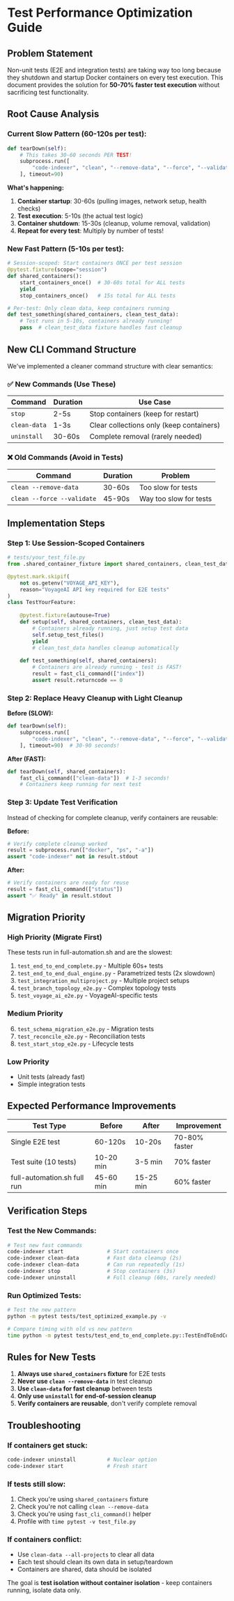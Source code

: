 # Test Performance Optimization Guide

## Problem Statement

Non-unit tests (E2E and integration tests) are taking way too long because they shutdown and startup Docker containers on every test execution. This document provides the solution for **50-70% faster test execution** without sacrificing test functionality.

## Root Cause Analysis

### Current Slow Pattern (60-120s per test):
```python
def tearDown(self):
    # This takes 30-60 seconds PER TEST!
    subprocess.run([
        "code-indexer", "clean", "--remove-data", "--force", "--validate"
    ], timeout=90)
```

**What's happening:**
1. **Container startup**: 30-60s (pulling images, network setup, health checks)
2. **Test execution**: 5-10s (the actual test logic)  
3. **Container shutdown**: 15-30s (cleanup, volume removal, validation)
4. **Repeat for every test**: Multiply by number of tests!

### New Fast Pattern (5-10s per test):
```python
# Session-scoped: Start containers ONCE per test session
@pytest.fixture(scope="session")
def shared_containers():
    start_containers_once()  # 30-60s total for ALL tests
    yield
    stop_containers_once()   # 15s total for ALL tests

# Per-test: Only clean data, keep containers running  
def test_something(shared_containers, clean_test_data):
    # Test runs in 5-10s, containers already running!
    pass  # clean_test_data fixture handles fast cleanup
```

## New CLI Command Structure

We've implemented a cleaner command structure with clear semantics:

### ✅ **New Commands (Use These)**

| Command | Duration | Use Case |
|---------|----------|----------|
| `stop` | 2-5s | Stop containers (keep for restart) |
| `clean-data` | 1-3s | Clear collections only (keep containers) |
| `uninstall` | 30-60s | Complete removal (rarely needed) |

### ❌ **Old Commands (Avoid in Tests)**

| Command | Duration | Problem |
|---------|----------|---------|
| `clean --remove-data` | 30-60s | Too slow for tests |
| `clean --force --validate` | 45-90s | Way too slow for tests |

## Implementation Steps

### Step 1: Use Session-Scoped Containers

```python
# tests/your_test_file.py
from .shared_container_fixture import shared_containers, clean_test_data, fast_cli_command

@pytest.mark.skipif(
    not os.getenv("VOYAGE_API_KEY"),
    reason="VoyageAI API key required for E2E tests"
)  
class TestYourFeature:
    
    @pytest.fixture(autouse=True) 
    def setup(self, shared_containers, clean_test_data):
        # Containers already running, just setup test data
        self.setup_test_files()
        yield
        # clean_test_data handles cleanup automatically
        
    def test_something(self, shared_containers):
        # Containers are already running - test is FAST!
        result = fast_cli_command(["index"])
        assert result.returncode == 0
```

### Step 2: Replace Heavy Cleanup with Light Cleanup

**Before (SLOW):**
```python
def tearDown(self):
    subprocess.run([
        "code-indexer", "clean", "--remove-data", "--force", "--validate"  
    ], timeout=90)  # 30-90 seconds!
```

**After (FAST):**
```python  
def tearDown(self, shared_containers):
    fast_cli_command(["clean-data"])  # 1-3 seconds!
    # Containers keep running for next test
```

### Step 3: Update Test Verification

Instead of checking for complete cleanup, verify containers are reusable:

**Before:**
```python
# Verify complete cleanup worked
result = subprocess.run(["docker", "ps", "-a"])
assert "code-indexer" not in result.stdout
```

**After:**  
```python
# Verify containers are ready for reuse
result = fast_cli_command(["status"])
assert "✅ Ready" in result.stdout
```

## Migration Priority

### High Priority (Migrate First)
These tests run in full-automation.sh and are the slowest:

1. `test_end_to_end_complete.py` - Multiple 60s+ tests
2. `test_end_to_end_dual_engine.py` - Parametrized tests (2x slowdown)  
3. `test_integration_multiproject.py` - Multiple project setups
4. `test_branch_topology_e2e.py` - Complex topology tests
5. `test_voyage_ai_e2e.py` - VoyageAI-specific tests

### Medium Priority  
6. `test_schema_migration_e2e.py` - Migration tests
7. `test_reconcile_e2e.py` - Reconciliation tests
8. `test_start_stop_e2e.py` - Lifecycle tests

### Low Priority
- Unit tests (already fast)
- Simple integration tests

## Expected Performance Improvements

| Test Type | Before | After | Improvement |
|-----------|--------|-------|-------------|
| Single E2E test | 60-120s | 10-20s | 70-80% faster |
| Test suite (10 tests) | 10-20 min | 3-5 min | 70% faster |
| full-automation.sh full run | 45-60 min | 15-25 min | 60% faster |

## Verification Steps

### Test the New Commands:
```bash
# Test new fast commands
code-indexer start              # Start containers once
code-indexer clean-data         # Fast data cleanup (2s)
code-indexer clean-data         # Can run repeatedly (1s)
code-indexer stop               # Stop containers (3s)
code-indexer uninstall          # Full cleanup (60s, rarely needed)
```

### Run Optimized Tests:
```bash
# Test the new pattern
python -m pytest tests/test_optimized_example.py -v

# Compare timing with old vs new pattern
time python -m pytest tests/test_end_to_end_complete.py::TestEndToEndComplete::test_single_project_full_cycle -v
```

## Rules for New Tests

1. **Always use `shared_containers` fixture** for E2E tests
2. **Never use `clean --remove-data`** in test cleanup  
3. **Use `clean-data` for fast cleanup** between tests
4. **Only use `uninstall` for end-of-session cleanup**
5. **Verify containers are reusable**, don't verify complete removal

## Troubleshooting

### If containers get stuck:
```bash
code-indexer uninstall          # Nuclear option
code-indexer start              # Fresh start
```

### If tests still slow:
1. Check you're using `shared_containers` fixture
2. Check you're not calling `clean --remove-data` 
3. Check you're using `fast_cli_command()` helper
4. Profile with `time pytest -v test_file.py`

### If containers conflict:
- Use `clean-data --all-projects` to clear all data
- Each test should clean its own data in setup/teardown
- Containers are shared, data should be isolated

The goal is **test isolation without container isolation** - keep containers running, isolate data only.